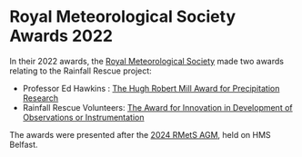 # Royal Meteorological Society Awards 2022

In their 2022 awards, the [Royal Meteorological Society](https://www.rmets.org/) made two awards relating to the Rainfall Rescue project:

* Professor Ed Hawkins : [The Hugh Robert Mill Award for Precipitation Research](https://www.rmets.org/awards-advancing-science-1#:~:text=in%20my%20lecture.-,The%20Hugh%20Robert%20Mill%20Award%20for%20Precipitation%20Research,-Professor%20Ed%20Hawkins)
* Rainfall Rescue Volunteers: [The Award for Innovation in Development of Observations or Instrumentation](https://www.rmets.org/awards-impact-science-policy-or-society-1#:~:text=The%20Award%20for%20Innovation%20in%20Development%20of%20Observations%20or%20Instrumentation)

The awards were presented after the [2024 RMetS AGM](https://www.rmets.org/event/AGM2024), held on HMS Belfast.
